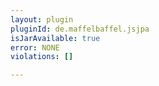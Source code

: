 ```yaml
---
layout: plugin
pluginId: de.maffelbaffel.jsjpa
isJarAvailable: true
error: NONE
violations: []

---
```

